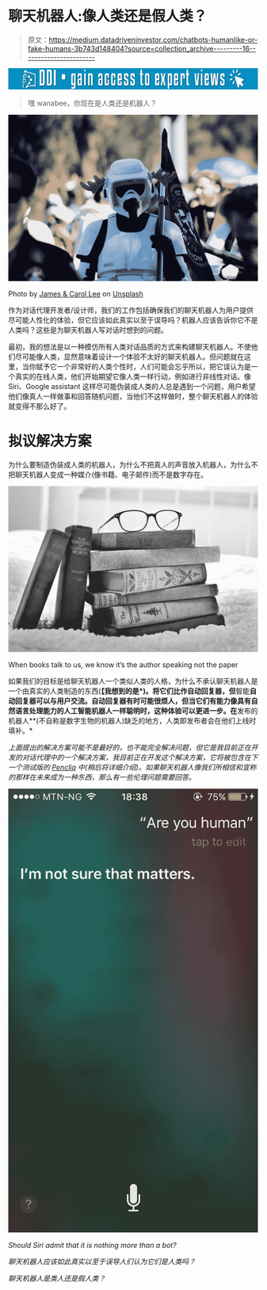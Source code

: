 # 聊天机器人:像人类还是假人类？

> 原文：<https://medium.datadriveninvestor.com/chatbots-humanlike-or-fake-humans-3b743d148404?source=collection_archive---------16----------------------->

[![](img/4c75af2699c26bf20ab39b41db9a36f1.png)](http://www.track.datadriveninvestor.com/1B9E)

> 嘿 wanabee，你现在是人类还是机器人？

![](img/059438d095c834df5934f83bc4334237.png)

Photo by [James & Carol Lee](https://unsplash.com/photos/xtKA91zd9Ho?utm_source=unsplash&utm_medium=referral&utm_content=creditCopyText) on [Unsplash](https://unsplash.com/search/photos/human-robot?utm_source=unsplash&utm_medium=referral&utm_content=creditCopyText)

作为对话代理开发者/设计师，我们的工作包括确保我们的聊天机器人为用户提供尽可能人性化的体验，但它应该如此真实以至于误导吗？机器人应该告诉你它不是人类吗？这些是为聊天机器人写对话时想到的问题。

最初，我的想法是以一种模仿所有人类对话品质的方式来构建聊天机器人。不使他们尽可能像人类，显然意味着设计一个体验不太好的聊天机器人。但问题就在这里，当你赋予它一个非常好的人类个性时，人们可能会忘乎所以，把它误认为是一个真实的在线人类，他们开始期望它像人类一样行动，例如进行非线性对话。像 Siri、Google assistant 这样尽可能伪装成人类的人总是遇到一个问题，用户希望他们像真人一样做事和回答随机问题，当他们不这样做时，整个聊天机器人的体验就变得不那么好了。

# 拟议解决方案

为什么要制造伪装成人类的机器人，为什么不把真人的声音放入机器人，为什么不把聊天机器人变成一种媒介(像书籍、电子邮件)而不是数字存在。

![](img/5e341c67caabb3e22be9f453a068a351.png)

When books talk to us, we know it’s the author speaking not the paper

如果我们的目标是给聊天机器人一个类似人类的人格，为什么不承认聊天机器人是一个由真实的人类制造的东西(**【我想到的是*)。将它们比作自动回复器，但**智能**自动回复器可以与用户交流。自动回复器有时可能很烦人，但当它们有能力像具有自然语言处理能力的人工智能机器人一样聪明时，这种体验可以更进一步。在**发布的机器人**(不自称是数字生物的机器人)缺乏的地方，人类即发布者会在他们上线时填补。*

*上面提出的解决方案可能不是最好的，也不能完全解决问题，但它是我目前正在开发的对话代理中的一个解决方案，我目前正在开发这个解决方案，它将被包含在下一个测试版的 [Pencliq](https://pencliq.com) 中(稍后将详细介绍)。如果聊天机器人像我们所相信和宣称的那样在未来成为一种东西，那么有一些伦理问题需要回答。*

*![](img/0dacfc424029b89ffefc2e4f1e986fbf.png)*

*Should Siri admit that it is nothing more than a bot?*

*聊天机器人应该如此真实以至于误导人们认为它们是人类吗？*

*聊天机器人是类人还是假人类？*